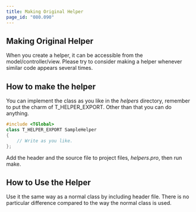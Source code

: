 ```yaml
---
title: Making Original Helper
page_id: "080.090"
---
```


## Making Original Helper

When you create a helper, it can be accessible from the model/controller/view. Please try to consider making a helper whenever similar code appears several times.

## How to make the helper

You can implement the class as you like in the *helpers* directory, remember to put the charm of T_HELPER_EXPORT. Other than that you can do anything. 

```c++
#include <TGlobal>
class T_HELPER_EXPORT SampleHelper
{
    // Write as you like.
};
```

Add the header and the source file to project files, *helpers.pro*, then run make.
 

## How to Use the Helper

Use it the same way as a normal class by including header file. There is no particular difference compared to the way the normal class is used.
